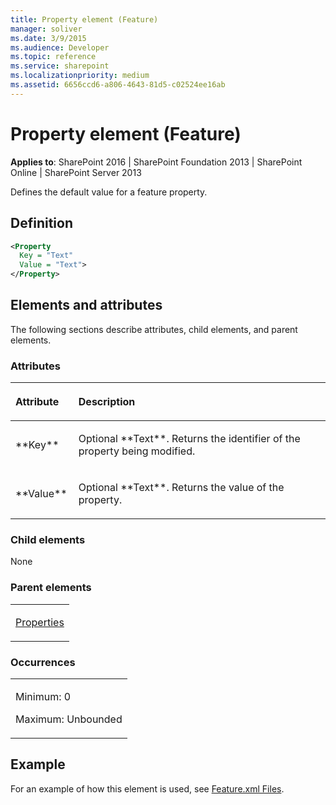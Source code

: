 ```yaml
---
title: Property element (Feature)
manager: soliver
ms.date: 3/9/2015
ms.audience: Developer
ms.topic: reference
ms.service: sharepoint
ms.localizationpriority: medium
ms.assetid: 6656ccd6-a806-4643-81d5-c02524ee16ab
---
```


# Property element (Feature)

**Applies to**: SharePoint 2016 | SharePoint Foundation 2013 | SharePoint Online | SharePoint Server 2013

Defines the default value for a feature property.

## Definition

```XML
<Property
  Key = "Text"
  Value = "Text">
</Property>
```

## Elements and attributes

The following sections describe attributes, child elements, and parent elements.

### Attributes

<table>
<colgroup>
<col width="20%" />
<col width="80%" />
</colgroup>
<thead>
<tr class="header">
<th align="left"><p>Attribute</p></th>
<th align="left"><p>Description</p></th>
</tr>
</thead>
<tbody>
<tr class="odd">
<td align="left"><p>**Key**</p></td>
<td align="left"><p>Optional **Text**. Returns the identifier of the property being modified.</p></td>
</tr>
<tr class="even">
<td align="left"><p>**Value**</p></td>
<td align="left"><p>Optional **Text**. Returns the value of the property.</p></td>
</tr>
</tbody>
</table>

### Child elements

None

### Parent elements

<table>
<colgroup>
<col width="100%" />
</colgroup>
<tbody>
<tr class="odd">
<td align="left"><p><a href="properties-element-feature.md">Properties</a></p></td>
</tr>
</tbody>
</table>

### Occurrences

<table>
<colgroup>
<col width="100%" />
</colgroup>
<tbody>
<tr class="odd">
<td align="left"><p>Minimum: 0</p>
<p>Maximum: Unbounded</p></td>
</tr>
</tbody>
</table>


## Example

For an example of how this element is used, see [Feature.xml Files](feature-xml-files.md).








